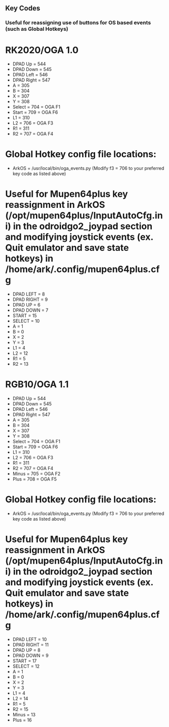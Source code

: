 ## Key Codes
### Useful for reassigning use of buttons for OS based events (such as Global Hotkeys)

# RK2020/OGA 1.0

* DPAD Up = 544
* DPAD Down = 545
* DPAD Left = 546
* DPAD Right = 547
* A = 305
* B = 304
* X = 307
* Y = 308
* Select = 704 = OGA F1
* Start = 709 = OGA F6
* L1 = 310
* L2 = 706 = OGA F3
* R1 = 311
* R2 = 707 = OGA F4

# Global Hotkey config file locations:

* ArkOS = /usr/local/bin/oga_events.py (Modify f3 = 706 to your preferred key code as listed above)

# Useful for Mupen64plus key reassignment in ArkOS (/opt/mupen64plus/InputAutoCfg.ini) in the odroidgo2_joypad section and modifying joystick events (ex. Quit emulator and save state hotkeys) in /home/ark/.config/mupen64plus.cfg

* DPAD LEFT = 8
* DPAD RIGHT = 9
* DPAD UP = 6
* DPAD DOWN = 7
* START = 15
* SELECT = 10
* A = 1
* B = 0
* X = 2
* Y = 3
* L1 = 4
* L2 = 12
* R1 = 5
* R2 = 13

# RGB10/OGA 1.1

* DPAD Up = 544
* DPAD Down = 545
* DPAD Left = 546
* DPAD Right = 547
* A = 305
* B = 304
* X = 307
* Y = 308
* Select = 704 = OGA F1
* Start = 709 = OGA F6
* L1 = 310
* L2 = 706 = OGA F3
* R1 = 311
* R2 = 707 = OGA F4
* Minus = 705 = OGA F2
* Plus = 708 = OGA F5

# Global Hotkey config file locations:

* ArkOS = /usr/local/bin/oga_events.py (Modify f3 = 706 to your preferred key code as listed above)

# Useful for Mupen64plus key reassignment in ArkOS (/opt/mupen64plus/InputAutoCfg.ini) in the odroidgo2_joypad section and modifying joystick events (ex. Quit emulator and save state hotkeys) in /home/ark/.config/mupen64plus.cfg

* DPAD LEFT = 10
* DPAD RIGHT = 11
* DPAD UP = 8
* DPAD DOWN = 9
* START = 17
* SELECT = 12
* A = 1
* B = 0
* X = 2
* Y = 3
* L1 = 4
* L2 = 14
* R1 = 5
* R2 = 15
* Minus = 13
* Plus = 16